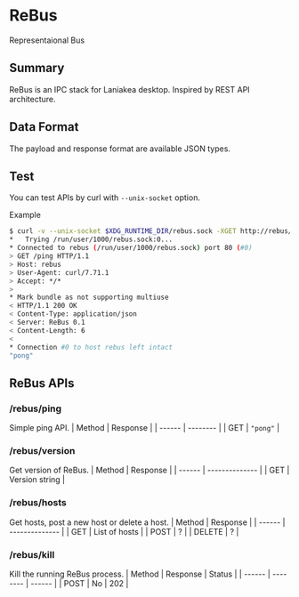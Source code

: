 ReBus
===============
Representaional Bus

Summary
------------
ReBus is an IPC stack for Laniakea desktop. Inspired by REST API architecture.

Data Format
------------
The payload and response format are available JSON types.

Test
------------
You can test APIs by curl with `--unix-socket` option.

Example
```sh
$ curl -v --unix-socket $XDG_RUNTIME_DIR/rebus.sock -XGET http://rebus/ping
*   Trying /run/user/1000/rebus.sock:0...
* Connected to rebus (/run/user/1000/rebus.sock) port 80 (#0)
> GET /ping HTTP/1.1
> Host: rebus
> User-Agent: curl/7.71.1
> Accept: */*
>
* Mark bundle as not supporting multiuse
< HTTP/1.1 200 OK
< Content-Type: application/json
< Server: ReBus 0.1
< Content-Length: 6
<
* Connection #0 to host rebus left intact
"pong"
```

ReBus APIs
------------

### /rebus/ping
Simple ping API.
| Method | Response |
| ------ | -------- |
| GET    | `"pong"` |

### /rebus/version
Get version of ReBus.
| Method | Response       |
| ------ | -------------- |
| GET    | Version string |

### /rebus/hosts
Get hosts, post a new host or delete a host.
| Method | Response       |
| ------ | -------------- |
| GET    | List of hosts  |
| POST   | ?              |
| DELETE | ?              |

### /rebus/kill
Kill the running ReBus process.
| Method | Response | Status |
| ------ | -------- | ------ |
| POST   | No       | 202    |
